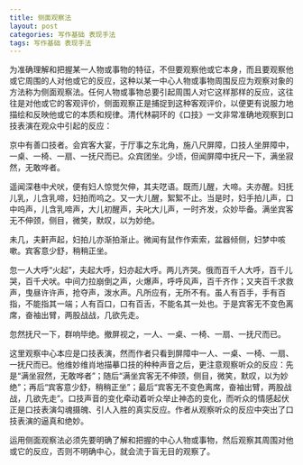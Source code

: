```yaml
---
title: 侧面观察法
layout: post
categories: 写作基础 表现手法
tags: 写作基础 表现手法
---
```


为准确理解和把握某一人物或事物的特征，不但要观察他或它本身，而且要观察他或它周围的人对他或它的反应，这种以某一中心人物或事物周围反应为观察对象的方法称为侧面观察法。任何人物或事物总要引起周围人对它这样那样的反应，这往往是对他或它的客观评价，侧面观察正是捕捉到这种客观评价，以便更有说服力地描绘和反映他或它的本质和规律。清代林嗣环的《口技》一文非常准确地观察到口技表演在观众中引起的反应：

京中有善口技者。会宾客大宴，于厅事之东北角，施八尺屏障，口技人坐屏障中，一桌、一椅、一扇、一抚尺而已。众宾团坐。少顷，但闻屏障中抚尺一下，满坐寂然，无敢哗者。

遥闻深巷中犬吠，便有妇人惊觉欠伸，其夫呓语。既而儿醒，大啼。夫亦醒。妇抚儿乳，儿含乳啼，妇拍而呜之。又一大儿醒，絮絮不止。当是时，妇手拍儿声，口中呜声，儿含乳啼声，大儿初醒声，夫叱大儿声，一时齐发，众妙毕备。满坐宾客无不伸颈，侧目，微笑，默叹，以为妙绝。

未几，夫鼾声起，妇拍儿亦渐拍渐止。微闻有鼠作作索索，盆器倾侧，妇梦中咳嗽。宾客意少舒，稍稍正坐。

忽一人大呼“火起”，夫起大呼，妇亦起大呼。两儿齐哭。俄而百千人大呼，百千儿哭，百千犬吠。中间力拉崩倒之声，火爆声，呼呼风声，百千齐作；又夹百千求救声，曳昼许许声，抢夺声，泼水声。凡所应有，无所不有。虽人有百手，手有百指，不能指其一端；人有百口，口有百舌，不能名其一处也。于是宾客无不变色离席，奋袖出臂，两股战战，几欲先走。

忽然抚尺一下，群响毕绝。撤屏视之，一人、一桌、一椅、一扇、一抚尺而已。

这里观察中心本应是口技表演，然而作者只看到屏障中一人、一桌、一椅、一扇、一抚尺而已。他维妙维肖地描摹口技的种种声音之后，更注意观察听众的反应：先是“满坐寂然，无敢哗者”；随后“满坐宾客无不伸颈，侧目，微笑，默叹，以为妙绝”；再后“宾客意少舒，稍稍正坐”；最后“宾客无不变色离席，奋袖出臂，两股战战，几欲先走”。口技声音的变化牵动着听众举止神态的变化，而听众的情感起伏正是口技表演勾魂摄魄、引人入胜的真实反应。作者从观察听众的反应中突出了口技表演的逼真和绝妙。

运用侧面观察法必须先要明确了解和把握的中心人物或事物，然后观察其周围对他或它的反应，否则不明确中心，就会流于盲无目的观察了。 